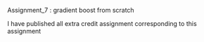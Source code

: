 Assignment_7 : gradient boost from scratch

I have published all extra credit assignment corresponding to this assignment
